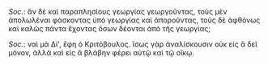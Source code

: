 

*Soc.*: ἂν δὲ καὶ παραπλησίους γεωργίας γεωργοῦντας, τοὺς μὲν ἀπολωλέναι φάσκοντας ὑπὸ γεωργίας καὶ ἀποροῦντας, τοὺς δὲ ἀφθόνως καὶ καλῶς πάντα ἔχοντας ὅσων δέονται ἀπὸ τῆς γεωργίας;



*Soc.*: ναὶ μὰ Δί', ἔφη ὁ Κριτόβουλος. ἴσως γὰρ ἀναλίσκουσιν οὐκ εἰς ἃ δεῖ μόνον, ἀλλὰ καὶ εἰς ἃ βλάβην φέρει αὐτῷ καὶ τῷ οἴκῳ.